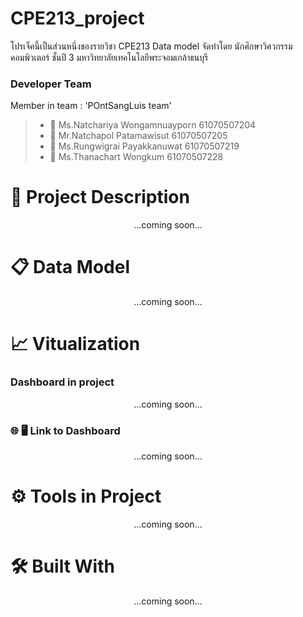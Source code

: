 # CPE213_project
โปรเจ็คนี้เป็นส่วนหนึ่งของรายวิชา CPE213 Data model จัดทำโดย นักศึกษาวิศวกรรมคอมพิวเตอร์ ชั้นปี 3 มหาวิทยาลัยเทคโนโลยีพระจอมเกล้าธนบุรี
### Developer Team
Member in team : 'POntSangLuis team' 
> * :woman: Ms.Natchariya Wongamnuayporn 61070507204
> * :man: Mr.Natchapol Patamawisut 61070507205
> * :man: Ms.Rungwigrai Payakkanuwat 61070507219
> * :man: Ms.Thanachart Wongkum 61070507228


# :memo: Project Description 
<p align="center"> ...coming soon... </p>

# :clipboard: Data Model 
<p align="center"> ...coming soon... </p>

# :chart_with_upwards_trend: Vitualization
### Dashboard in project  
<p align="center"> ...coming soon... </p>

### :globe_with_meridians: :desktop_computer: Link to Dashboard 
<p align="center"> ...coming soon... </p>

# :gear: Tools in Project
<p align="center"> ...coming soon... </p>

  
# :hammer_and_wrench: Built With 
<p align="center"> ...coming soon... </p>
  
